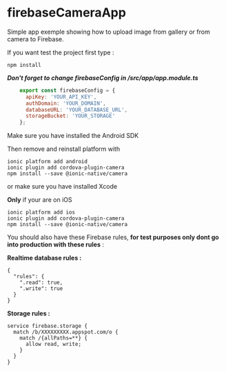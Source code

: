 # firebaseCameraApp

Simple app exemple showing how to upload image from gallery or from camera to Firebase.

If you want test the project first type :
```
npm install
```
***Don't forget to change firebaseConfig in /src/app/app.module.ts***
```javascript
    export const firebaseConfig = {
      apiKey: 'YOUR_API_KEY',
      authDomain: 'YOUR_DOMAIN',
      databaseURL: 'YOUR_DATABASE_URL',
      storageBucket: 'YOUR_STORAGE'
    };
```  
Make sure you have installed the Android SDK 

Then remove and reinstall platform with 
```
ionic platform add android
ionic plugin add cordova-plugin-camera
npm install --save @ionic-native/camera
```
or make sure you have installed Xcode

**Only** if your are on iOS
```
ionic platform add ios
ionic plugin add cordova-plugin-camera
npm install --save @ionic-native/camera
```

You should also have these Firebase rules, **for test purposes only dont go into production with these rules** :

**Realtime database rules :**

    {
      "rules": {
        ".read": true,
        ".write": true
      }
    }


**Storage rules :**

    service firebase.storage {
      match /b/XXXXXXXXX.appspot.com/o {
        match /{allPaths=**} {
          allow read, write;
        }
      }
    }
